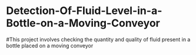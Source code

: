 # Detection-Of-Fluid-Level-in-a-Bottle-on-a-Moving-Conveyor

#This project involves checking the quantity and quality of fluid present in a bottle placed on a moving conveyor
